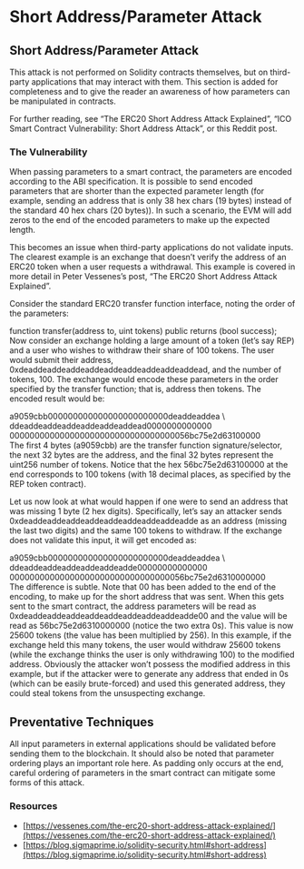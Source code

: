 # Short Address/Parameter Attack

## Short Address/Parameter Attack

This attack is not performed on Solidity contracts themselves, but on third-party applications that may interact with them. This section is added for completeness and to give the reader an awareness of how parameters can be manipulated in contracts.

For further reading, see “The ERC20 Short Address Attack Explained”, “ICO Smart Contract Vulnerability: Short Address Attack”, or this Reddit post.

### The Vulnerability

When passing parameters to a smart contract, the parameters are encoded according to the ABI specification. It is possible to send encoded parameters that are shorter than the expected parameter length (for example, sending an address that is only 38 hex chars (19 bytes) instead of the standard 40 hex chars (20 bytes)). In such a scenario, the EVM will add zeros to the end of the encoded parameters to make up the expected length.

This becomes an issue when third-party applications do not validate inputs. The clearest example is an exchange that doesn’t verify the address of an ERC20 token when a user requests a withdrawal. This example is covered in more detail in Peter Vessenes’s post, “The ERC20 Short Address Attack Explained”.

Consider the standard ERC20 transfer function interface, noting the order of the parameters:

function transfer(address to, uint tokens) public returns (bool success);\
Now consider an exchange holding a large amount of a token (let’s say REP) and a user who wishes to withdraw their share of 100 tokens. The user would submit their address, 0xdeaddeaddeaddeaddeaddeaddeaddeaddeaddead, and the number of tokens, 100. The exchange would encode these parameters in the order specified by the transfer function; that is, address then tokens. The encoded result would be:

a9059cbb000000000000000000000000deaddeaddea \\\
ddeaddeaddeaddeaddeaddeaddead0000000000000\
000000000000000000000000000000000056bc75e2d63100000\
The first 4 bytes (a9059cbb) are the transfer function signature/selector, the next 32 bytes are the address, and the final 32 bytes represent the uint256 number of tokens. Notice that the hex 56bc75e2d63100000 at the end corresponds to 100 tokens (with 18 decimal places, as specified by the REP token contract).

Let us now look at what would happen if one were to send an address that was missing 1 byte (2 hex digits). Specifically, let’s say an attacker sends 0xdeaddeaddeaddeaddeaddeaddeaddeaddeadde as an address (missing the last two digits) and the same 100 tokens to withdraw. If the exchange does not validate this input, it will get encoded as:

a9059cbb000000000000000000000000deaddeaddea \\\
ddeaddeaddeaddeaddeaddeadde00000000000000\
00000000000000000000000000000000056bc75e2d6310000000\
The difference is subtle. Note that 00 has been added to the end of the encoding, to make up for the short address that was sent. When this gets sent to the smart contract, the address parameters will be read as 0xdeaddeaddeaddeaddeaddeaddeaddeaddeadde00 and the value will be read as 56bc75e2d6310000000 (notice the two extra 0s). This value is now 25600 tokens (the value has been multiplied by 256). In this example, if the exchange held this many tokens, the user would withdraw 25600 tokens (while the exchange thinks the user is only withdrawing 100) to the modified address. Obviously the attacker won’t possess the modified address in this example, but if the attacker were to generate any address that ended in 0s (which can be easily brute-forced) and used this generated address, they could steal tokens from the unsuspecting exchange.

## Preventative Techniques

All input parameters in external applications should be validated before sending them to the blockchain. It should also be noted that parameter ordering plays an important role here. As padding only occurs at the end, careful ordering of parameters in the smart contract can mitigate some forms of this attack.

### Resources

* [https://vessenes.com/the-erc20-short-address-attack-explained/](https://vessenes.com/the-erc20-short-address-attack-explained/)
* [https://blog.sigmaprime.io/solidity-security.html#short-address](https://blog.sigmaprime.io/solidity-security.html#short-address)
